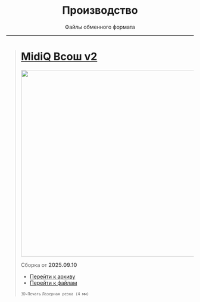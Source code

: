 <div align="center">
  <h1>Производство</h1>
    Файлы обменного формата
</div>

---

<blockquote>

# [MidiQ Всош v2](./../Модели/Шасси/MidiQ/Всош-v2)

<img src="./../Meta/data/Канал-Лого.png" width="500">

Сборка от **2025.09.10**

- [Перейти к архиву](./MidiQ-Всош-v2--2025.09.10.zip)
- [Перейти к файлам](./MidiQ-Всош-v2--2025.09.10)

<sub>
<code>3D-Печать</code>
<code>Лазерная резка (4 мм)</code>
</sub>

</blockquote>